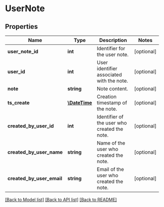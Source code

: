 # UserNote

## Properties
Name | Type | Description | Notes
------------ | ------------- | ------------- | -------------
**user_note_id** | **int** | Identifier for the user note. | [optional] 
**user_id** | **int** | User identifier associated with the note. | [optional] 
**note** | **string** | Note content. | [optional] 
**ts_create** | [**\DateTime**](\DateTime.md) | Creation timestamp of the note. | [optional] 
**created_by_user_id** | **int** | Identifier of the user who created the note. | [optional] 
**created_by_user_name** | **string** | Name of the user who created the note. | [optional] 
**created_by_user_email** | **string** | Email of the user who created the note. | [optional] 

[[Back to Model list]](../README.md#documentation-for-models) [[Back to API list]](../README.md#documentation-for-api-endpoints) [[Back to README]](../README.md)


